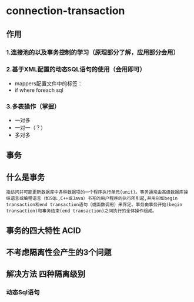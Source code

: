 # connection-transaction

## 作用
### 1.连接池的以及事务控制的学习（原理部分了解，应用部分会用）
### 2.基于XML配置的动态SQL语句的使用（会用即可）
- mappers配置文件中的标签：
- if where foreach sql

### 3.多表操作（掌握）
- 一对多
- 一对一（？）
- 多对多

## 事务
## 什么是事务
	指访问并可能更新数据库中各种数据项的一个程序执行单元(unit)。事务通常由高级数据库操纵语言或编程语言（如SQL,C++或Java）书写的用户程序的执行所引起,并用形如begin transaction和end transaction语句（或函数调用）来界定。事务由事务开始(begin transaction)和事务结束(end transaction)之间执行的全体操作组成。

## 事务的四大特性 ACID

## 不考虑隔离性会产生的3个问题

## 解决方法 四种隔离级别

### 动态Sql语句